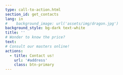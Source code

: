 ```yaml
---
type: call-to-action.html
section_id: get_contacts
lang: in
#    background_image: url('assets/img/dragon.jpg')
background_style: bg-dark text-white
title: ''
# Wonder to know the price?
text:
# Consult our masters online!
actions:
  - title: Contact us!
    url: '#address'
    class: btn-primary
---
```

